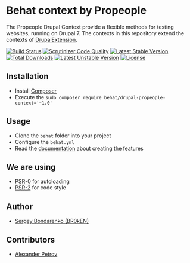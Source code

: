 # Behat context by Propeople

The Propeople Drupal Context provide a flexible methods for testing websites,
running on Drupal 7. The contexts in this repository extend the contexts of
[DrupalExtension](https://github.com/jhedstrom/drupalextension).

[![Build Status](https://scrutinizer-ci.com/g/BR0kEN-/behat-drupal-propeople-context/badges/build.png?b=master)](https://scrutinizer-ci.com/g/BR0kEN-/behat-drupal-propeople-context/build-status/master)
[![Scrutinizer Code Quality](https://scrutinizer-ci.com/g/BR0kEN-/behat-drupal-propeople-context/badges/quality-score.png?b=master)](https://scrutinizer-ci.com/g/BR0kEN-/behat-drupal-propeople-context/?branch=master)
[![Latest Stable Version](https://poser.pugx.org/behat/drupal-propeople-context/v/stable.svg)](https://packagist.org/packages/behat/drupal-propeople-context)
[![Total Downloads](https://poser.pugx.org/behat/drupal-propeople-context/downloads.svg)](https://packagist.org/packages/behat/drupal-propeople-context)
[![Latest Unstable Version](https://poser.pugx.org/behat/drupal-propeople-context/v/unstable.svg)](https://packagist.org/packages/behat/drupal-propeople-context)
[![License](https://poser.pugx.org/behat/drupal-propeople-context/license.svg)](https://packagist.org/packages/behat/drupal-propeople-context)

## Installation

- Install [Composer](https://getcomposer.org/doc/00-intro.md)
- Execute the `sudo composer require behat/drupal-propeople-context='~1.0'`

## Usage

- Clone the `behat` folder into your project
- Configure the `behat.yml`
- Read the [documentation](docs/README.md) about creating the features

## We are using

- [PSR-0](https://github.com/php-fig/fig-standards/blob/master/accepted/PSR-0.md) for autoloading
- [PSR-2](https://github.com/php-fig/fig-standards/blob/master/accepted/PSR-2-coding-style-guide.md) for code style

## Author

- [Sergey Bondarenko (BR0kEN)](https://github.com/BR0kEN-)

## Contributors

- [Alexander Petrov](https://github.com/aapetrov)
